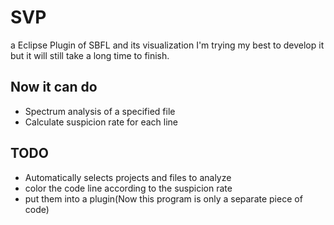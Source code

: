 # SVP
a Eclipse Plugin of SBFL and its visualization
I'm trying my best to develop it but it will still take a long time to finish.
## Now it can do
- Spectrum analysis of a specified file
- Calculate suspicion rate for each line
## TODO
- Automatically selects projects and files to analyze
- color the code line according to the suspicion rate
- put them into a plugin(Now this program is only a separate piece of code)
